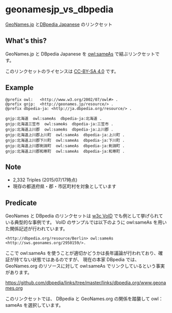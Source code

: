 # geonamesjp_vs_dbpedia
[GeoNames.jp](http://geonames.jp/) と[DBpedia Japanese](http://ja.dbpedia.org/) のリンクセット


## What's this?
GeoNames.jp と DBpedia Japanese を [owl:sameAs](http://www.w3.org/2002/07/owl#sameAs) で結ぶリンクセットです。

このリンクセットのライセンスは  [CC-BY-SA 4.0](http://creativecommons.org/licenses/by-sa/4.0/) です。


## Example

	@prefix owl:   <http://www.w3.org/2002/07/owl#> .
	@prefix gnjp:  <http://geonames.jp/resource/> .
	@prefix dbpedia-ja: <http://ja.dbpedia.org/resource/> .

	gnjp:北海道  owl:sameAs  dbpedia-ja:北海道 .
	gnjp:北海道三笠市  owl:sameAs  dbpedia-ja:三笠市 .
	gnjp:北海道上川郡  owl:sameAs  dbpedia-ja:上川郡 .
	gnjp:北海道上川郡上川町  owl:sameAs  dbpedia-ja:上川町 .
	gnjp:北海道上川郡下川町  owl:sameAs  dbpedia-ja:下川町 .
	gnjp:北海道上川郡剣淵町  owl:sameAs  dbpedia-ja:剣淵町 .
	gnjp:北海道上川郡和寒町  owl:sameAs  dbpedia-ja:和寒町 .
	
## Note
* 2,332 Triples (2015/07/17時点)
* 現存の都道府県・郡・市区町村を対象としています

## Predicate
GeoNames と DBpedia のリンクセットは [w3c VoID](http://www.w3.org/TR/void/) でも例として挙げられている典型的な事例です。
VoID のサンプルでは以下のように owl:sameAs を用いた関係記述が行われています。
	
	<http://dbpedia.org/resource/Berlin> owl:sameAs <http://sws.geonames.org/2950159/>.
	
ここで owl:sameAs を使うことが適切かどうかは長年議論が行われており、確証が持てない状態ではあるのですが、
現在の本家 DBpedia では、GeoNames.org のリソースに対して owl:sameAs でリンクしているという事実があります。

<https://github.com/dbpedia/links/tree/master/links/dbpedia.org/www.geonames.org>


このリンクセットでは、 DBpedia と GeoNames.org の関係を踏襲して owl：sameAs を選択しています。


